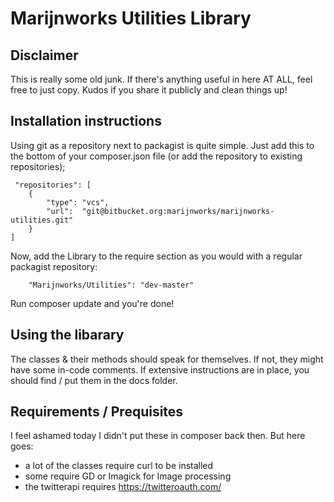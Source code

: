 # Marijnworks Utilities  Library

## Disclaimer
This is really some old junk. If there's anything useful in here AT ALL, feel free to just copy. Kudos if you share it publicly and clean things up!


## Installation instructions

Using git as a repository next to packagist is quite simple. Just add this to the bottom of your composer.json file (or add the repository to existing repositories);
```!json
 "repositories": [
    {
        "type": "vcs",
        "url":  "git@bitbucket.org:marijnworks/marijnworks-utilities.git"
    }
]
```

Now, add the Library to the require section as you would with a regular packagist repository:
```
    "Marijnworks/Utilities": "dev-master"
```        

Run composer update and you're done!

## Using the libarary
The classes & their methods should speak for themselves. If not, they might have some in-code comments. 
If  extensive instructions are in place, you should find / put them in the docs folder.


## Requirements / Prequisites
I feel ashamed today I didn't put these in composer back then. But here goes:

* a lot of the classes require curl to be installed
* some require GD or Imagick for Image processing
* the twitterapi requires https://twitteroauth.com/
